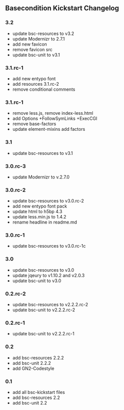 ## Basecondition Kickstart Changelog

### 3.2

* update bsc-resources to v3.2
* update Modernizr to 2.7.1
* add new favicon
* remove favicon src
* update bsc-unit to v3.1

### 3.1.rc-1

* add new entypo font
* add resources 3.1.rc-2
* remove conditional comments

### 3.1.rc-1

* remove less.js, remove index-less.html
* add Options +FollowSymLinks +ExecCGI
* remove base-factors
* update element-mixins add factors

### 3.1

* update bsc-resources to v3.1

### 3.0.rc-3

* update Modernizr to v.2.7.0

### 3.0.rc-2

* update bsc-resources to v3.0.rc-2
* add new entypo font pack
* update html to h5bp 4.3
* update less.min.js to 1.4.2
* rename headline in readme.md

### 3.0.rc-1

* update bsc-resources to v3.0.rc-1c

### 3.0

* update bsc-resources to v3.0
* update jqeury to v1.10.2 and v2.0.3
* update bsc-unit to v3.0

### 0.2.rc-2

* update bsc-resources to v2.2.2.rc-2
* update bsc-unit to v2.2.2.rc-2

### 0.2.rc-1

* update bsc-unit to v2.2.2.rc-1

### 0.2

* add bsc-resources 2.2.2
* add bsc-unit 2.2.2
* add GN2-Codestyle

### 0.1

* add all bsc-kickstart files
* add bsc-resources 2.2
* add bsc-unit 2.2
